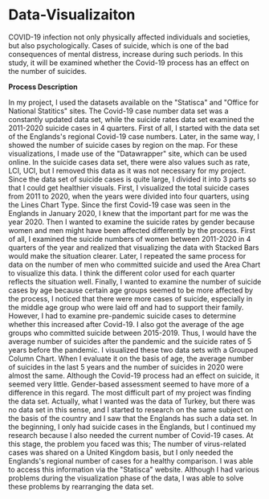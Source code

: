 # Data-Visualizaiton
COVID-19 infection not only physically affected individuals and societies, but also psychologically. Cases of suicide, which is one of the bad consequences of mental distress, increase during such periods. In this study, it will be examined whether the Covid-19 process has an effect on the number of suicides.

<B>Process Description</B>

In my project, I used the datasets available on the "Statisca" and "Office for National Statitics" sites. The Covid-19 case number data set was a constantly updated data set, while the suicide rates data set examined the 2011-2020 suicide cases in 4 quarters. First of all, I started with the data set of the Englands's regional Covid-19 case numbers. Later, in the same way, I showed the number of suicide cases by region on the map. For these visualizations, I made use of the "Datawrapper" site, which can be used online. In the suicide cases data set, there were also values such as rate, LCI, UCI, but I removed this data as it was not necessary for my project. Since the data set of suicide cases is quite large, I divided it into 3 parts so that I could get healthier visuals. First, I visualized the total suicide cases from 2011 to 2020, when the years were divided into four quarters, using the Lines Chart Type. Since the first Covid-19 case was seen in the Englands in January 2020, I knew that the important part for me was the year 2020. Then I wanted to examine the suicide rates by gender because women and men might have been affected differently by the process. First of all, I examined the suicide numbers of women between 2011-2020 in 4 quarters of the year and realized that visualizing the data with Stacked Bars would make the situation clearer. Later, I repeated the same process for data on the number of men who committed suicide and used the Area Chart to visualize this data. I think the different color used for each quarter reflects the situation well. Finally, I wanted to examine the number of suicide cases by age because certain age groups seemed to be more affected by the process, I noticed that there were more cases of suicide, especially in the middle age group who were laid off and had to support their family. However, I had to examine pre-pandemic suicide cases to determine whether this increased after Covid-19. I also got the average of the age groups who committed suicide between 2015-2019. Thus, I would have the average number of suicides after the pandemic and the suicide rates of 5 years before the pandemic. I visualized these two data sets with a Grouped Column Chart. When I evaluate it on the basis of age, the average number of suicides in the last 5 years and the number of suicides in 2020 were almost the same. Although the Covid-19 process had an effect on suicide, it seemed very little. Gender-based assessment seemed to have more of a difference in this regard.
The most difficult part of my project was finding the data set. Actually, what I wanted was the data of Turkey, but there was no data set in this sense, and I started to research on the same subject on the basis of the country and I saw that the Englands has such a data set. In the beginning, I only had suicide cases in the Englands, but I continued my research because I also needed the current number of Covid-19 cases. At this stage, the problem you faced was this; The number of virus-related cases was shared on a United Kingdom basis, but I only needed the Englands's regional number of cases for a healthy comparison. I was able to access this information via the "Statisca" website. Although I had various problems during the visualization phase of the data, I was able to solve these problems by rearranging the data set.
